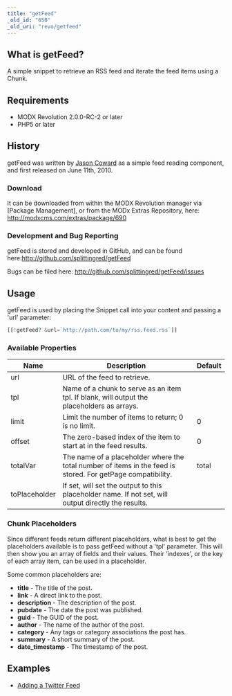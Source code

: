 ```yaml
---
title: "getFeed"
_old_id: "650"
_old_uri: "revo/getfeed"
---
```


## What is getFeed?

A simple snippet to retrieve an RSS feed and iterate the feed items using a Chunk.

## Requirements

- MODX Revolution 2.0.0-RC-2 or later
- PHP5 or later

## History

getFeed was written by [Jason Coward](/display/~opengeek) as a simple feed reading component, and first released on June 11th, 2010.

### Download

It can be downloaded from within the MODX Revolution manager via \[Package Management\], or from the MODx Extras Repository, here: <http://modxcms.com/extras/package/690>

### Development and Bug Reporting

getFeed is stored and developed in GitHub, and can be found here:<http://github.com/splittingred/getFeed>

Bugs can be filed here: <http://github.com/splittingred/getFeed/issues>

## Usage

getFeed is used by placing the Snippet call into your content and passing a 'url' parameter:

 ``` php
[[!getFeed? &url=`http://path.com/to/my/rss.feed.rss`]]
```

### Available Properties

| Name          | Description                                                                                                 | Default |
| ------------- | ----------------------------------------------------------------------------------------------------------- | ------- |
| url           | URL of the feed to retrieve.                                                                                |         |
| tpl           | Name of a chunk to serve as an item tpl. If blank, will output the placeholders as arrays.                  |         |
| limit         | Limit the number of items to return; 0 is no limit.                                                         | 0       |
| offset        | The zero-based index of the item to start at in the feed results.                                           | 0       |
| totalVar      | The name of a placeholder where the total number of items in the feed is stored. For getPage compatibility. | total   |
| toPlaceholder | If set, will set the output to this placeholder name. If not set, will output directly the results.         |         |

### Chunk Placeholders

Since different feeds return different placeholders, what is best to get the placeholders available is to pass getFeed without a 'tpl' parameter. This will then show you an array of fields and their values. Their 'indexes', or the key of each array item, can be used in a placeholder.

Some common placeholders are:

- **title** - The title of the post.
- **link** - A direct link to the post.
- **description** - The description of the post.
- **pubdate** - The date the post was published.
- **guid** - The GUID of the post.
- **author** - The name of the author of the post.
- **category** - Any tags or category associations the post has.
- **summary** - A short summary of the post.
- **date\_timestamp** - The timestamp of the post.

## Examples

- [Adding a Twitter Feed](extras/getfeed/getfeed.adding-a-twitter-feed "getFeed.Adding a Twitter Feed")
